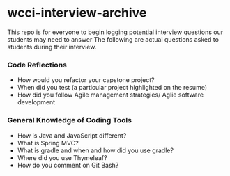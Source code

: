 # wcci-interview-archive

This repo is for everyone to begin logging potential interview questions our students may need to answer
The following are actual questions asked to students during their interview.

### Code Reflections
- How would you refactor your capstone project?
- When did you test (a particular project highlighted on the resume)
- How did you follow Agile management strategies/ Aglie software development

### General Knowledge of Coding Tools
- How is Java and JavaScript different?
- What is Spring MVC?
- What is gradle and when and how did you use gradle?
- Where did you use Thymeleaf?
- How do you comment on Git Bash?
